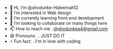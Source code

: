 - 👋 Hi, I’m @shodunke-Haleemah12
- 👀 I’m interested in Web design
- 🌱 I’m currently learning front end development
- 💞️ I’m looking to collaborate on many things here
- 📫 How to reach me ..@shodunkea4@gmail.com
- 😄 Pronouns: ...JUST DO IT
- ⚡ Fun fact: ..I'm in love with coding

<!---
shodunke-Haleemah12/shodunke-Haleemah12 is a ✨ special ✨ repository because its `README.md` (this file) appears on your GitHub profile.
You can click the Preview link to take a look at your changes.
--->
